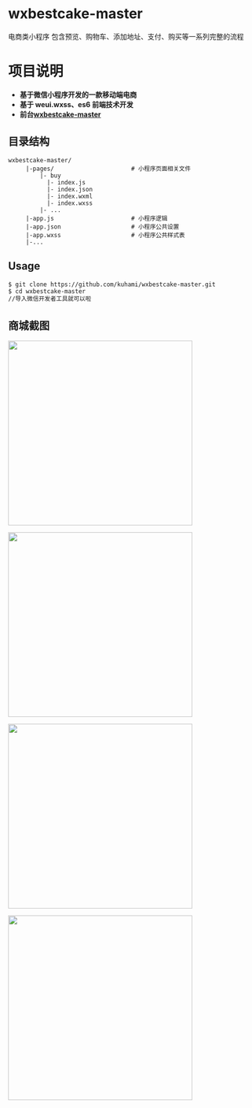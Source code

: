 # wxbestcake-master
电商类小程序 包含预览、购物车、添加地址、支付、购买等一系列完整的流程

# 项目说明

- **基于微信小程序开发的一款移动端电商**
- **基于 weui.wxss、es6 前端技术开发**
- **前台[wxbestcake-master](https://github.com/kuhami/wxbestcake-master)**

## 目录结构

  ```
 wxbestcake-master/
       |-pages/                      # 小程序页面相关文件
           |- buy
             |- index.js
             |- index.json
             |- index.wxml
             |- index.wxss
           |- ...
       |-app.js                      # 小程序逻辑
       |-app.json                    # 小程序公共设置
       |-app.wxss                    # 小程序公共样式表
       |-...
 ```
      
## Usage

```bash
$ git clone https://github.com/kuhami/wxbestcake-master.git
$ cd wxbestcake-master
//导入微信开发者工具就可以啦
```
## 商城截图

<p><a target="_blank" href="https://github.com/kuhami/CarShop/blob/master/image/jt4.jpeg"><img src="https://raw.githubusercontent.com/kuhami/CarShop/master/image/jt4.jpeg" width="375px" style="max-width:100%;"></a></p>

<p><a target="_blank" href="https://github.com/kuhami/CarShop/blob/master/image/jt3.jpeg"><img src="https://raw.githubusercontent.com/kuhami/CarShop/master/image/jt3.jpeg" width="375px" style="max-width:100%;"></a></p>

<p><a target="_blank" href="https://github.com/kuhami/CarShop/blob/master/image/jt2.jpeg"><img src="https://raw.githubusercontent.com/kuhami/CarShop/master/image/jt2.jpeg" width="375px" style="max-width:100%;"></a></p>

<p><a target="_blank" href="https://github.com/kuhami/CarShop/blob/master/image/jt1.png"><img src="https://raw.githubusercontent.com/kuhami/CarShop/master/image/jt1.png" width="375px" style="max-width:100%;"></a></p>